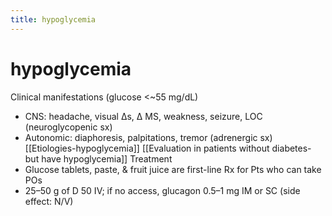 ```yaml
---
title: hypoglycemia
---
```


# hypoglycemia

Clinical manifestations (glucose <~55 mg/dL)

- CNS: headache, visual Δs, Δ MS, weakness, seizure, LOC (neuroglycopenic sx)
- Autonomic: diaphoresis, palpitations, tremor (adrenergic sx)
  [[Etiologies-hypoglycemia]]
  [[Evaluation in patients without diabetes- but have hypoglycemia]]
  Treatment
- Glucose tablets, paste, & fruit juice are first-line Rx for Pts who can take POs
- 25–50 g of D
  50 IV; if no access, glucagon 0.5–1 mg IM or SC (side effect: N/V)
